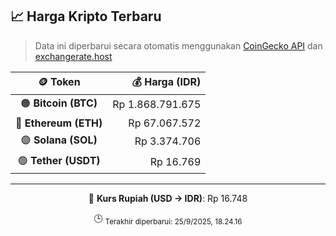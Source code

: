 

<!-- HARGA_KRIPTO -->
## 📈 Harga Kripto Terbaru

> Data ini diperbarui secara otomatis menggunakan [CoinGecko API](https://www.coingecko.com/) dan [exchangerate.host](https://exchangerate.host/)

<div align="center">

| 🪙 Token | 💰 Harga (IDR) |
|:------:|---------------:|
| 🟠 **Bitcoin (BTC)**   | Rp 1.868.791.675 |
| 🔵 **Ethereum (ETH)**  | Rp 67.067.572 |
| 🟣 **Solana (SOL)**    | Rp 3.374.706 |
| 🟢 **Tether (USDT)**   | Rp 16.769 |

---

💱 **Kurs Rupiah (USD → IDR)**: Rp 16.748

🕒 <sub>Terakhir diperbarui: 25/9/2025, 18.24.16</sub>

</div>
<!-- /HARGA_KRIPTO -->